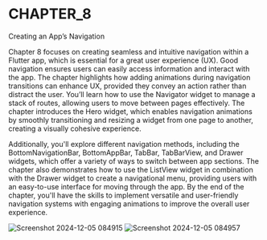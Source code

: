 # CHAPTER_8
Creating an App’s Navigation

Chapter 8 focuses on creating seamless and intuitive navigation within a Flutter app, which is essential for a great user experience (UX). Good navigation ensures users can easily access information and interact with the app. The chapter highlights how adding animations during navigation transitions can enhance UX, provided they convey an action rather than distract the user. You’ll learn how to use the Navigator widget to manage a stack of routes, allowing users to move between pages effectively. The chapter introduces the Hero widget, which enables navigation animations by smoothly transitioning and resizing a widget from one page to another, creating a visually cohesive experience.

Additionally, you'll explore different navigation methods, including the BottomNavigationBar, BottomAppBar, TabBar, TabBarView, and Drawer widgets, which offer a variety of ways to switch between app sections. The chapter also demonstrates how to use the ListView widget in combination with the Drawer widget to create a navigational menu, providing users with an easy-to-use interface for moving through the app. By the end of the chapter, you'll have the skills to implement versatile and user-friendly navigation systems with engaging animations to improve the overall user experience.

![Screenshot 2024-12-05 084915](https://github.com/user-attachments/assets/32d296f4-be36-4392-81da-c9a538575305)
![Screenshot 2024-12-05 084957](https://github.com/user-attachments/assets/8115f5d7-fb9c-4d30-a39e-8f0a141835c4)


